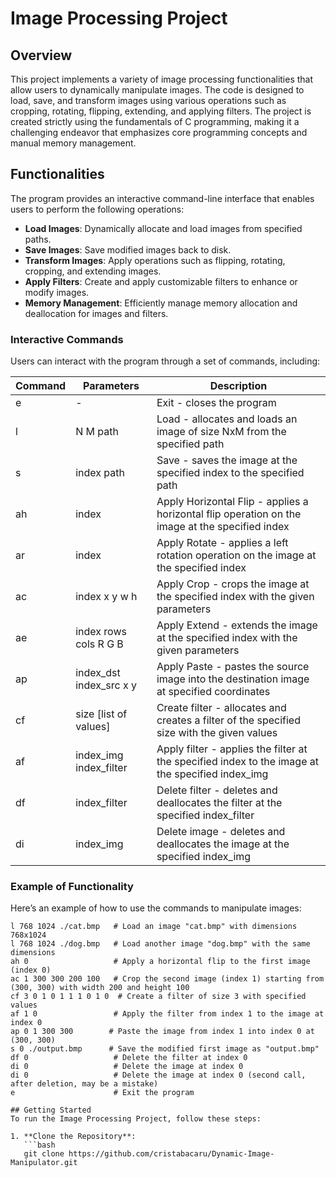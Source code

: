 # Image Processing Project

## Overview
This project implements a variety of image processing functionalities that allow users to dynamically manipulate images. The code is designed to load, save, and transform images using various operations such as cropping, rotating, flipping, extending, and applying filters. The project is created strictly using the fundamentals of C programming, making it a challenging endeavor that emphasizes core programming concepts and manual memory management.

## Functionalities
The program provides an interactive command-line interface that enables users to perform the following operations:

- **Load Images**: Dynamically allocate and load images from specified paths.
- **Save Images**: Save modified images back to disk.
- **Transform Images**: Apply operations such as flipping, rotating, cropping, and extending images.
- **Apply Filters**: Create and apply customizable filters to enhance or modify images.
- **Memory Management**: Efficiently manage memory allocation and deallocation for images and filters.

### Interactive Commands
Users can interact with the program through a set of commands, including:

| Command | Parameters                             | Description                                                                                          |
|---------|----------------------------------------|------------------------------------------------------------------------------------------------------|
| e       | -                                      | Exit - closes the program                                                                            |
| l       | N M path                               | Load - allocates and loads an image of size NxM from the specified path                             |
| s       | index path                             | Save - saves the image at the specified index to the specified path                                  |
| ah      | index                                  | Apply Horizontal Flip - applies a horizontal flip operation on the image at the specified index      |
| ar      | index                                  | Apply Rotate - applies a left rotation operation on the image at the specified index                 |
| ac      | index x y w h                         | Apply Crop - crops the image at the specified index with the given parameters                        |
| ae      | index rows cols R G B                 | Apply Extend - extends the image at the specified index with the given parameters                    |
| ap      | index_dst index_src x y               | Apply Paste - pastes the source image into the destination image at specified coordinates             |
| cf      | size [list of values]                 | Create filter - allocates and creates a filter of the specified size with the given values           |
| af      | index_img index_filter                 | Apply filter - applies the filter at the specified index to the image at the specified index_img     |
| df      | index_filter                           | Delete filter - deletes and deallocates the filter at the specified index_filter                     |
| di      | index_img                              | Delete image - deletes and deallocates the image at the specified index_img                         |


### Example of Functionality
Here’s an example of how to use the commands to manipulate images:

```plaintext
l 768 1024 ./cat.bmp   # Load an image "cat.bmp" with dimensions 768x1024
l 768 1024 ./dog.bmp   # Load another image "dog.bmp" with the same dimensions
ah 0                   # Apply a horizontal flip to the first image (index 0)
ac 1 300 300 200 100   # Crop the second image (index 1) starting from (300, 300) with width 200 and height 100
cf 3 0 1 0 1 1 1 0 1 0  # Create a filter of size 3 with specified values
af 1 0                 # Apply the filter from index 1 to the image at index 0
ap 0 1 300 300        # Paste the image from index 1 into index 0 at (300, 300)
s 0 ./output.bmp      # Save the modified first image as "output.bmp"
df 0                   # Delete the filter at index 0
di 0                   # Delete the image at index 0
di 0                   # Delete the image at index 0 (second call, after deletion, may be a mistake)
e                      # Exit the program

## Getting Started
To run the Image Processing Project, follow these steps:

1. **Clone the Repository**:
   ```bash
   git clone https://github.com/cristabacaru/Dynamic-Image-Manipulator.git
